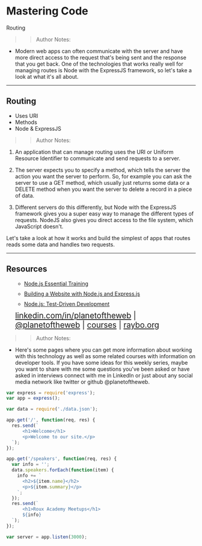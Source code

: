 <!-- .slide: data-state="title" -->

# Mastering Code
Routing

>>Author Notes:
- Modern web apps can often communicate with the server and have more direct access to the request that's being sent and the response that you get back. One of the technologies that works really well for managing routes is Node with the ExpressJS framework, so let's take a look at what it's all about.

---

## Routing

<ul>
  <li class="fragment">Uses URI</li>
  <li class="fragment">Methods</li>
  <li class="fragment">Node &amp; ExpressJS</li>
</ul>

>>Author Notes:

1. An application that can manage routing uses the URI or Uniform Resource Identifier to communicate and send requests to a server.

1. The server expects you to specify a method, which tells the server the action you want the server to perform. So, for example you can ask the server to use a GET method, which usually just returns some data or a DELETE method when you want the server to delete a record in a piece of data.

1. Different servers do this differently, but Node with the ExpressJS framework gives you a super easy way to manage the different types of requests. NodeJS also gives you direct access to the file system, which JavaScript doesn't.

Let's take a look at how it works and build the simplest of apps that routes reads some data and handles two requests.

---

## Resources
<ul>
  <li style="list-style: none;">
    <ul>
      <li style="margin-bottom: 10px"><a href="https://www.linkedin.com/learning/node-js-essential-training">Node.js Essential Training</a></li>
      <li style="margin-bottom: 10px"><a href="https://www.linkedin.com/learning/building-a-website-with-node-js-and-express-js">Building a Website with Node.js and Express.js</a></li>
      <li style="margin-bottom: 10px"><a href="https://www.linkedin.com/learning/node-js-test-driven-development">Node.js: Test-Driven Development</a></li>
    </ul>
  <li style="list-style: none; font-size: 1.3rem;"><a href="hhttps://www.linkedin.com/in/planetoftheweb">linkedin.com/in/planetoftheweb</a> | <a href="https://www.twitter.com/planetoftheweb">@planetoftheweb</a> | <a href="https://www.linkedin.com/learning/instructors/ray-villalobos">courses</a> | <a href="https://raybo.org">raybo.org</a></li>
</ul>

>> Author Notes:
- Here's some pages where you can get more information about working with this technology as well as some related courses with information on developer tools. If you have some ideas for this weekly series, maybe you want to share with me some questions you've been asked or have asked in interviews connect with me in LinkedIn or just about any social media network like twitter or github @planetoftheweb.

```app.js
var express = require('express');
var app = express();

var data = require('./data.json');

app.get('/', function(req, res) {
  res.send(`
      <h1>Welcome</h1>
      <p>Welcome to our site.</p>
  `);
});

app.get('/speakers', function(req, res) {
  var info = '';
  data.speakers.forEach(function(item) {
    info += `
      <h2>${item.name}</h2>
      <p>${item.summary}</p>
    `;
  });
  res.send(`
      <h1>Roux Academy Meetups</h1>
      ${info}
  `);
});

var server = app.listen(3000);
```